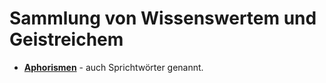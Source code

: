 # Sammlung von Wissenswertem und Geistreichem

- **[Aphorismen](aphorismen.md)** - auch Sprichtwörter genannt.